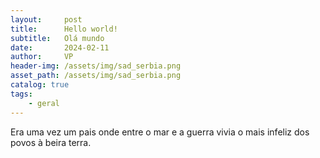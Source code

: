 ```yaml
---
layout:     post
title:      Hello world!
subtitle:   Olá mundo
date:       2024-02-11
author:     VP
header-img: /assets/img/sad_serbia.png
asset_path: /assets/img/sad_serbia.png
catalog: true
tags:
    - geral
---
```



Era uma vez um pais onde entre o mar e a guerra vivia o mais infeliz dos povos à beira terra.
